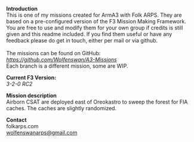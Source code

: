<b>Introduction</b><br/>
This is one of my missions created for ArmA3 with Folk ARPS. They are based on a pre-configured version of the F3 Mission Making Framework. You are free to use and modify them for your own group if credits is still given and this readme included. If you find them useful or have any feedback please do get in touch, either per mail or via github.<br/><br/>
The missions can be found on GitHub:<br/>
<i>https://github.com/Wolfenswan/A3-Missions</i><br/>
Each branch is a different mission, some are WIP.<br/>

<b>Current F3 Version:</b><br/>
<i>3-2-0 RC2</i>

<b>Mission description</b><br/>
Airborn CSAT are deployed east of Oreokastro to sweep the forest for FIA caches. The caches are slightly randomized.

<b>Contact</b><br/>
folkarps.com<br/>
wolfenswanarps@gmail.com<br/>
